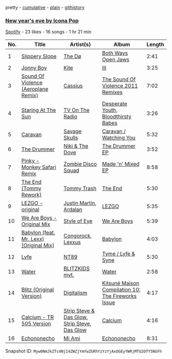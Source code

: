 pretty - [cumulative](/playlists/cumulative/3ukqAcaahACMyRzpkwHXew.md) - [plain](/playlists/plain/3ukqAcaahACMyRzpkwHXew) - [githistory](https://github.githistory.xyz/mackorone/spotify-playlist-archive/blob/main/playlists/plain/3ukqAcaahACMyRzpkwHXew)

### [New year's eve by Icona Pop](https://open.spotify.com/playlist/3ukqAcaahACMyRzpkwHXew)

> 

[Spotify](https://open.spotify.com/user/spotify) - 23 likes - 16 songs - 1 hr 21 min

| No. | Title | Artist(s) | Album | Length |
|---|---|---|---|---|
| 1 | [Slippery Slope](https://open.spotify.com/track/0XFx1csLx2KlGp9No1iCfc) | [The Dø](https://open.spotify.com/artist/2mcNCn1qbZUQ3J9KHapUxj) | [Both Ways Open Jaws](https://open.spotify.com/album/7CDvibYA9VE63MYupv4lMi) | 2:41 |
| 2 | [Jonny Boy](https://open.spotify.com/track/1BxPyDhI6QKq6qcr2MBwhu) | [Kite](https://open.spotify.com/artist/0nhhoDCycjsJVHS8sk4vzW) | [III](https://open.spotify.com/album/4Ye7QdnlUfCx9F7DM3JT24) | 3:25 |
| 3 | [Sound Of Violence \(Aeroplane Remix\)](https://open.spotify.com/track/15l8jWsRuvTEOSGJ1PZsQ4) | [Cassius](https://open.spotify.com/artist/4sf3QZW8a3xZ14IGsOAzoy) | [The Sound Of Violence 2011 Remixes](https://open.spotify.com/album/4hF02NXCevEe3W3Wb77Txm) | 7:02 |
| 4 | [Staring At The Sun](https://open.spotify.com/track/0X4mNdzsin7NMm72b6ND1I) | [TV On The Radio](https://open.spotify.com/artist/3HJIB8sYPyxrFGuwvKXSLR) | [Desperate Youth, Bloodthirsty Babes](https://open.spotify.com/album/76XQSGpf3sPBgnAX0iVEr1) | 3:26 |
| 5 | [Caravan](https://open.spotify.com/track/1K5DYHhSBITWUU8MRmrcTN) | [Savage Skulls](https://open.spotify.com/artist/7xlK7aPJVv1bFCMzgNJg2S) | [Caravan / Watching You](https://open.spotify.com/album/28RtcHo6FNybeRqioZOkfI) | 5:32 |
| 6 | [The Drummer](https://open.spotify.com/track/0Sq40SxCrgsTg2kvmG7xbe) | [Niki & The Dove](https://open.spotify.com/artist/4hiLNlqr4vQdiuo1aQKSXS) | [The Drummer EP](https://open.spotify.com/album/2NYJNvqJ0OFFM1ByCndEfA) | 3:52 |
| 7 | [Pinky \- Monkey Safari Remix](https://open.spotify.com/track/6fHx3cPXMCTAt4CtR03V5A) | [Zombie Disco Squad](https://open.spotify.com/artist/3dHW5v3wOdq67nyjMT9TCN) | [Made 'n' Mixed EP](https://open.spotify.com/album/6bdZvcBCr1vb4OWG6ypvTY) | 8:58 |
| 8 | [The End \(Tommy Rework\)](https://open.spotify.com/track/0DV2c6VIrGQqcQd3vfXUSq) | [Tommy Trash](https://open.spotify.com/artist/1tBU8jUEdVR3mqSsAqEGfD) | [The End](https://open.spotify.com/album/75sjZfqAsLO1C70V4vEuAd) | 5:30 |
| 9 | [LEZGO \- original](https://open.spotify.com/track/73Sex9eTfZ78gz6O2SVugh) | [Justin Martin](https://open.spotify.com/artist/4FN8WHqUbwkd97WEjoCu7B), [Ardalan](https://open.spotify.com/artist/21j2G9IPn9QLHII7faCOsw) | [LEZGO](https://open.spotify.com/album/3nkWksOsPaQBZLEjtds1v2) | 5:35 |
| 10 | [We Are Boys \- Original Mix](https://open.spotify.com/track/0MS5nOlDiLfp5oZNt25dLt) | [Style of Eye](https://open.spotify.com/artist/5jXlKEXCqcJ7eHKJrFCFl9) | [We Are Boys](https://open.spotify.com/album/606FvVqRzDqHjpE0nl37rb) | 5:39 |
| 11 | [Babylon \(feat\. Mr\. Lexx\) \[Original Mix\]](https://open.spotify.com/track/23FbLqBWLYtOPOnPyzvFkV) | [Congorock](https://open.spotify.com/artist/683obsKtbyVNhitubjOZhi), [Lexxus](https://open.spotify.com/artist/6LCFuJlEO46XKJlT3ZguIa) | [Babylon](https://open.spotify.com/album/2CiJRwY2gcB06NkKDLCypv) | 4:03 |
| 12 | [Lyfe](https://open.spotify.com/track/3FseVmQ8mZgYun8JUPhKb5) | [NT89](https://open.spotify.com/artist/7rGueFaPcsm0FFAt9J7WYJ) | [Tyme / Lyfe & Syne](https://open.spotify.com/album/36BIOWf3rT8tCdclDb6GC7) | 5:30 |
| 13 | [Water](https://open.spotify.com/track/1XwznTIw8y5Dr3KxTjNBRb) | [BLITZKIDS mvt.](https://open.spotify.com/artist/5iS6BAmqf7kGxcdyhxNAa5) | [Water](https://open.spotify.com/album/7AeBnuDLPRI1vHsPyoT3dI) | 2:58 |
| 14 | [Blitz \(Original Version\)](https://open.spotify.com/track/14Ajf8Z3GTW5tYH5vSmqdn) | [Digitalism](https://open.spotify.com/artist/2fBURuq7FrlH6z5F92mpOl) | [Kitsuné Maison Compilation 10: The Fireworks Issue](https://open.spotify.com/album/52wXLwg5deZ9txzo0r0z45) | 4:17 |
| 15 | [Calcium \- TR 505 Version](https://open.spotify.com/track/0oCHfVzp88jM0arCXuOT5U) | [Strip Steve & Das Glow](https://open.spotify.com/artist/3VtCirkS34eL8Zaq2VyDYD), [Strip Steve](https://open.spotify.com/artist/1YKFD3qeH0TeGJcvVRDSJT), [Das Glow](https://open.spotify.com/artist/1R9rea1GnPSUtmjlu1RZHt) | [Calcium](https://open.spotify.com/album/7jzy2VTYkWtOWq3BPbC9mX) | 4:16 |
| 16 | [Echononecho](https://open.spotify.com/track/7zetEJvTZuKvaC2mz52DLN) | [Mi Ami](https://open.spotify.com/artist/0ESDdrwfAvy5AfTSTksBEH) | [Echononecho](https://open.spotify.com/album/63lv2c0NpkFiPt9WjhZyZE) | 8:31 |

Snapshot ID: `Myw0NmJkZTc4NjI4ZWZjYmYwZGRhYzYzYjAxOGEyYWRjMTU2OTY5NGFh`
